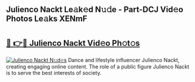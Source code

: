 ## Julienco Nackt Le𝚊k𝚎d N𝚞𝚍e - Part-DCJ Vid𝚎o Photos Le𝚊ks XENmF

# <h2><a href="http://fb52mrh.evod.top/?m=Julienco+Nackt">🔗 👉🔴 Julienco Nackt Vid𝚎o Ph𝚘t𝚘s</a></h2>

[![Julienco Nackt N𝚞d𝚎s](https://i.imgur.com/8V9OHl7.gif)](http://fb52mrh.evod.top/?m=Julienco+Nackt)
Dance and lifestyle influencer Julienco Nackt, creating engaging online content. The role of a public figure Julienco Nackt is to serve the best interests of society. 
